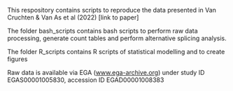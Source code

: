 This respository contains scripts to reproduce the data presented in Van Cruchten & Van As et al (2022) [link to paper]

The folder bash_scripts contains bash scripts to perform raw data processing, generate count tables and perform alternative splicing analysis.

The folder R_scripts contains R scripts of statistical modelling and to create figures  
 
Raw data is available via EGA (www.ega-archive.org) under study ID EGAS00001005830, accession ID EGAD00001008383
